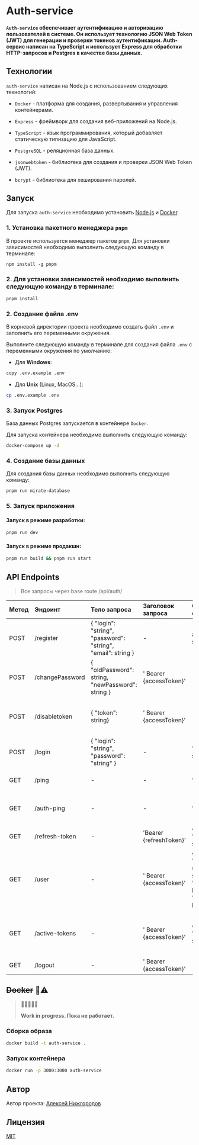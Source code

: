 # Auth-service

#### `Auth-service` обеспечивает аутентификацию и авторизацию пользователей в системе. Он использует технологию JSON Web Token (JWT) для генерации и проверки токенов аутентификации. Auth-сервис написан на TypeScript и использует Express для обработки HTTP-запросов и Postgres в качестве базы данных.

## Технологии

`auth-service` написан на Node.js с использованием следующих технологий:

- `Docker` - платформа для создания, развертывания и управления контейнерами.


- `Express` - фреймворк для создания веб-приложений на Node.js.


- `TypeScript` - язык программирования, который добавляет статическую типизацию для JavaScript.


- `PostgreSQL` - реляционная база данных.


- `jsonwebtoken` - библиотека для создания и проверки JSON Web Token (JWT).


- `bcrypt` - библиотека для хеширования паролей.

## Запуск

Для запуска `auth-service` необходимо установить [Node.js](https://nodejs.org/en/download/) и [Docker](https://www.docker.com/products/docker-desktop).

### 1. Установка пакетного менеджера `pnpm`
В проекте используется менеджер пакетов `pnpm`. Для установки зависимостей необходимо выполнить следующую команду в терминале:
```
npm install -g pnpm
```

### 2. Для установки зависимостей необходимо выполнить следующую команду в терминале:
```bash
pnpm install
```

### 2. Создание файла .env
В корневой директории проекта необходимо создать файл `.env` и заполнить его переменными окружения.

Выполните следующую команду в терминале для создания файла `.env` с переменными окружения по умолчанию:

- Для **Windows**:
```bash
copy .env.example .env
```

- Для **Unix** (Linux, MacOS...):
```bash
cp .env.example .env
```


### 3. Запуск Postgres
База данных Postgres запускается в контейнере `Docker`. 

Для запуска контейнера необходимо выполнить следующую команду:
```bash
docker-compose up -d
```

### 4. Создание базы данных
Для создания базы данных необходимо выполнить следующую команду:

```bash
pnpm run mirate-database
```

### 5. Запуск приложения

#### Запуск в режиме разработки:

```bash 
pnpm run dev
```

#### Запуск в режиме продакшн:
```bash
pnpm run build && pnpm run start
```


## API Endpoints

> Все запросы через base route /api/auth/


| Метод | Эндоинт           | Тело запроса                                                 | Заголовок запроса                                                           | Ожидаемый ответ                                                                             | Описание                                                             |
| :--- |:------------------|:-------------------------------------------------------------|:----------------------------------------------------------------------------|:--------------------------------------------------------------------------------------------|:---------------------------------------------------------------------|
| POST | /register         | { "login": "string", "password": "string", "email": string } | -                                                                           | accessToken": string                                                                        | Регистрация пользователя                                             |
|POST| /changePassword| { "oldPassword": string, "newPassword": string }             | ' Bearer {accessToken}' | -                                                                                           | Изменение пароля пользователя                                        |
|POST| /disabletoken| { "token": string} | ' Bearer {accessToken}' | -                                                                                           | Деактивация отправленного в теле запроса refresh токена пользователя |
| POST | /login            | { "login": "string", "password": "string" }                  | -                                                                           | "accessToken": string                                                                       | Авторизация пользователя                                             |
 | GET  | /ping             | -                                                            | -                                                                           | "pong"                                                                                      | Проверка доступности сервиса                                         |
| GET| /auth-ping        | -                                                            | -                                                                           | "pong"                                                                                      | Проверка доступности сервиса с авторизацией                          |
| GET| /refresh-token    | -                                                            | 'Bearer {refreshToken}'| { "accessToken": string }                                                                   | Обновление access токена                                             |
| GET | /user | -                                                            | ' Bearer {accessToken}' | { "uid": string, "username": string, "email": string, "createdAt": Date, "updatedAt" Date } | Получение информации о пользователе                                  |
 | GET | /active-tokens | -                                                            | ' Bearer {accessToken}' | { "activeTokens": string[] }                                                                | Получение списка активных refresh токенов пользователя               |
|GET| /logout| -                                                            | ' Bearer {accessToken}' | -                                                                                           | Выход из системы                                                     |



## ~~Docker~~ 🚧⚠️

> 🚧🚧🚧🚧🚧
> 
> **Work in progress. Пока не работает.**

### Сборка образа 
```bash
docker build -t auth-service .
```

### Запуск контейнера
```bash
docker run -p 3000:3000 auth-service
```

## Автор

Автор проекта: [Алексей Нижгородов](https://github.com/Nizhgo)

## Лицензия
[MIT](https://choosealicense.com/licenses/mit/)









